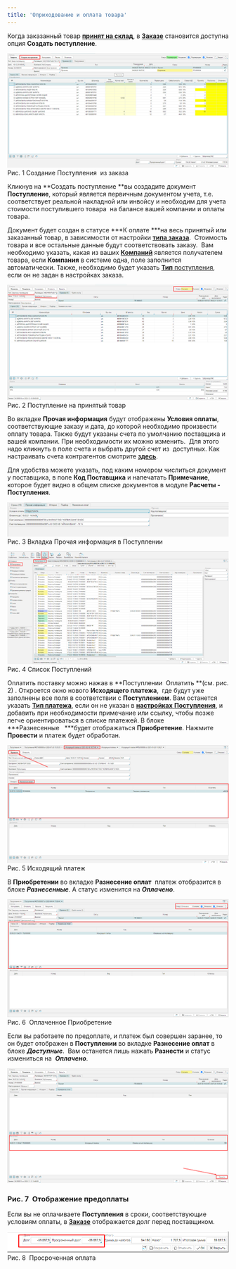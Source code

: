 ```yaml
---
title: 'Оприходование и оплата товара'
---
```


Когда заказанный товар **[принят на склад](Receipts.md)**, в [**Заказе**](Puchase_order.md) становится доступна опция **Создать поступление**. 

![](attachments/1146901/13828128.png)  
Рис. 1 Создание Поступления  из заказа

Кликнув на **Создать поступление **вы создадите документ **Поступление**, который является первичным документом учета, т.е. соответствует реальной накладной или инвойсу и необходим для учета стоимости поступившего товара  на балансе вашей компании и оплаты товара.   

Документ будет создан в статусе ***К оплате ***на весь принятый или заказанный товар, в зависимости от настройки [**типа заказа**](Purchase_order_type.md).  Стоимость товара и все остальные данные будут соответствовать заказу.  Вам необходимо указать, какая из ваших [**Компаний**](Partners_directory.md#Company-broken) является получателем товара, если **Компания** в системе одна, поле заполнится автоматически. Также, необходимо будет указать [**Тип** поступления](Bill_type.md), если он не задан в настройках заказа.

![](attachments/1146901/1147085.png)  
Рис. 2 Поступление на принятый товар

  

Во вкладке **Прочая информация** будут отображены **Условия оплаты**, соответствующие заказу и дата, до которой необходимо произвести оплату товара. Также будут указаны счета по умолчанию поставщика и вашей компании. При необходимости их можно изменить.  Для этого надо кликнуть в поле счета и выбрать другой счет из  доступных. Как настраивать счета контрагентов смотрите **[здесь](Partners_directory.md)**.

Для удобства можете указать, под каким номером числиться документ у поставщика, в поле **Код Поставщика** и напечатать **Примечание**, которое будет видно в общем списке документов в модуле **Расчеты - Поступления**. 

![](attachments/1146901/1147084.png)  
Рис. 3 Вкладка Прочая информация в Поступлении

  

![](attachments/1146901/1147196.png)  
Рис. 4 Список Поступлений

  

Оплатить поставку можно нажав в **Поступлении  Оплатить **(см. рис. 2) . Откроется окно нового **Исходящего платежа**,  где будут уже заполнены все поля в соответствии с **Поступлением**. Вам останется указать [**Тип платежа**](Payment_type.md), если он не указан в [**настройках** **Поступления**](Bill_type.md), и  добавить при необходимости примечание или ссылку, чтобы позже  легче ориентироваться в списке платежей. В блоке ***Разнесенные   ***будет отображаться **Приобретение**. Нажмите **Провести** и платеж будет обработан.  

![](attachments/1146901/1147099.png)  
Рис. 5 Исходящий платеж

  

В **Приобретении** во вкладке **Разнесение оплат**  платеж отобразится в блоке ***Разнесенные***. А статус изменится на ***Оплачено***.  

![](attachments/1146901/1147096.png)  
Рис. 6  Оплаченное Приобретение

  

Если вы работаете по предоплате, и платеж был совершен заранее, то он будет отображен в **Поступлении** во вкладке **Разнесение оплат** в блоке ***Доступные***.  Вам останется лишь нажать **Разнести** и статус измениться на  ***Оплачено***. 

![](attachments/1146901/1147098.png)  
### Рис. 7  Отображение предоплаты

  

Если вы не оплачиваете **Поступления** в сроки, соответствующие условиям оплаты, в [**Заказе**](Puchase_order.md) отображается долг перед поставщиком. 

![](attachments/1146901/1147097.png)  
Рис. 8  Просроченная оплата

  

  



  
